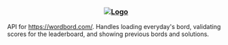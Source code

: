 
<h3 align="center">
<a href="https://wordbord.com">
<img src="https://user-images.githubusercontent.com/37345977/157491844-a4c67eaa-ef23-4b06-a511-f20703813237.png" alt="Logo">
</a>
</h3>

API for https://wordbord.com/. Handles loading everyday's bord, validating scores for the leaderboard, and showing previous bords and solutions.
